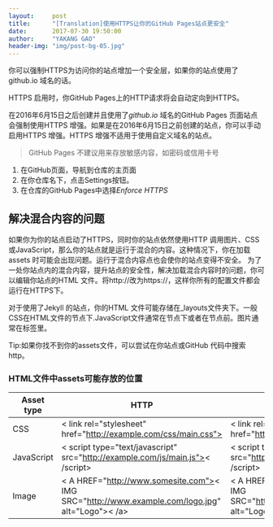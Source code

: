 ```yaml
---
layout:     post
title:      "[Translation]使用HTTPS让你的GitHub Pages站点更安全"
date:       2017-07-30 19:50:00
author:     "YAKANG GAO"
header-img: "img/post-bg-05.jpg"
---
```



你可以强制HTTPS为访问你的站点增加一个安全层，如果你的站点使用了github.io 域名的话。

HTTPS 启用时，你GitHub Pages上的HTTP请求将会自动定向到HTTPS。

在2016年6月15日之后创建并且使用了*github.io* 域名的GitHub Pages 页面站点会强制使用HTTPS 增强。如果是在2016年6月15日之前创建的站点，你可以手动启用HTTPS 增强。HTTPS 增强不适用于使用自定义域名的站点。
> GitHub Pages 不建议用来存放敏感内容，如密码或信用卡号
1. 在GitHub页面，导航到仓库的主页面
2. 在你仓库名下，点击Settings按钮。
3. 在仓库的GitHub Pages中选择*Enforce HTTPS*

## 解决混合内容的问题

如果你为你的站点启动了HTTPS，同时你的站点依然使用HTTP 调用图片、CSS或JavaScript，那么你的站点就是运行于混合的内容。这种情况下，你在加载assets 时可能会出现问题。运行于混合内容点也会使你的站点变得不安全。
为了一处你站点内的混合内容，提升站点的安全性，解决加载混合内容时的问题，你可以编辑你站点的HTML 文件。将http://改为https://，这样你所有的配置文件都会运行在HTTPS下。

对于使用了Jekyll 的站点，你的HTML 文件可能存储在_layouts文件夹下。一般CSS在HTML文件的<head>节点下.JavaScript文件通常在<head>节点下或者在</body>节点前。图片通常在<body>标签里。

Tip:如果你找不到你的assets文件，可以尝试在你站点或GitHub 代码中搜索http。
### HTML文件中assets可能存放的位置

|Asset type| HTTP|HTTPS|
|---|---|---|
|CSS|< link rel="stylesheet" href="http://example.com/css/main.css">|< link rel="stylesheet" href="https://example.com/css/main.css">|
|JavaScript|< script type="text/javascript" src="http://example.com/js/main.js">< /script> |< script type="text/javascript" src="https://example.com/js/main.js">< /script>|
|Image|< A HREF="http://www.somesite.com">< IMG SRC="http://www.example.com/logo.jpg" alt="Logo">< /a>|< A HREF="https://www.somesite.com">< IMG SRC="https://www.example.com/logo.jpg" alt="Logo">< /a>|

